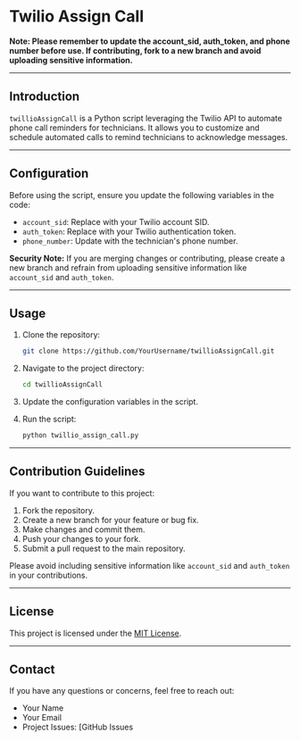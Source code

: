 # Twilio Assign Call

**Note: Please remember to update the account_sid, auth_token, and phone number before use. If contributing, fork to a new branch and avoid uploading sensitive information.**

---

## Introduction

`twillioAssignCall` is a Python script leveraging the Twilio API to automate phone call reminders for technicians. It allows you to customize and schedule automated calls to remind technicians to acknowledge messages.

---

## Configuration

Before using the script, ensure you update the following variables in the code:

- `account_sid`: Replace with your Twilio account SID.
- `auth_token`: Replace with your Twilio authentication token.
- `phone_number`: Update with the technician's phone number.

**Security Note:** If you are merging changes or contributing, please create a new branch and refrain from uploading sensitive information like `account_sid` and `auth_token`.

---

## Usage

1. Clone the repository:

    ```bash
    git clone https://github.com/YourUsername/twillioAssignCall.git
    ```

2. Navigate to the project directory:

    ```bash
    cd twillioAssignCall
    ```

3. Update the configuration variables in the script.

4. Run the script:

    ```bash
    python twillio_assign_call.py
    ```

---

## Contribution Guidelines

If you want to contribute to this project:

1. Fork the repository.
2. Create a new branch for your feature or bug fix.
3. Make changes and commit them.
4. Push your changes to your fork.
5. Submit a pull request to the main repository.

Please avoid including sensitive information like `account_sid` and `auth_token` in your contributions.

---

## License

This project is licensed under the [MIT License](LICENSE).

---

## Contact

If you have any questions or concerns, feel free to reach out:

- Your Name
- Your Email
- Project Issues: [GitHub Issues
